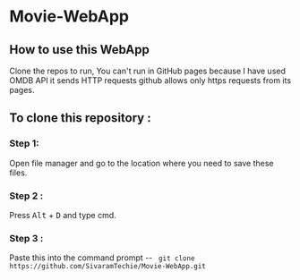 # Movie-WebApp
<h2>How to use this WebApp</h2>

Clone the repos to run, You can't run in GitHub pages because I have used OMDB API it sends HTTP requests github allows only https requests from its pages.

<h2>To clone this repository :</h2> 
<h3> Step 1:</h3> Open file manager and go to the location where you need to save these files. <br>
<h3> Step 2 :</h3> Press <kbd>Alt</kbd> + <kbd>D</kbd> and type cmd. <br>
<h3> Step 3 :</h3> Paste this into the command prompt  -- <code> git clone https://github.com/SivaramTechie/Movie-WebApp.git </code>
